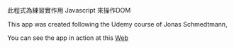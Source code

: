 此程式為練習實作用 Javascript 來操作DOM

This app was created following the Udemy course of Jonas Schmedtmann,

You can see the app in action at this <a href="https://htmlpreview.github.io/?https://github.com/jerry75916/jerry75916/blob/main/GuessNum/index.html">Web</a>

